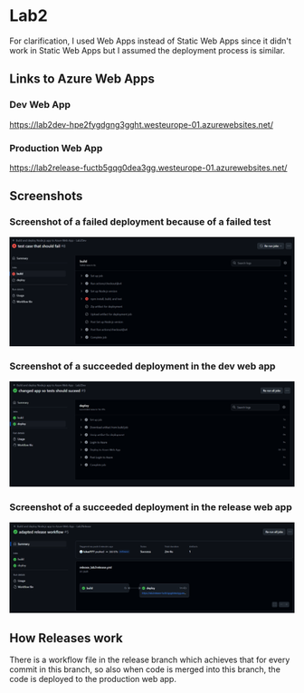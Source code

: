# Lab2

For clarification, I used Web Apps instead of Static Web Apps since it didn't work in Static Web Apps but I assumed the deployment process is similar.

## Links to Azure Web Apps

### Dev Web App
https://lab2dev-hpe2fygdgng3gght.westeurope-01.azurewebsites.net/

### Production Web App
https://lab2release-fuctb5gqg0dea3gg.westeurope-01.azurewebsites.net/

## Screenshots

### Screenshot of a failed deployment because of a failed test
![Screenshot](../images/lab2/failedTest.png)

### Screenshot of a succeeded deployment in the dev web app
![Screenshot](../images/lab2/succeededDeployment.png)

### Screenshot of a succeeded deployment in the release web app
![Screenshot](../images/lab2/succeededRelease.png)

## How Releases work
There is a workflow file in the release branch which achieves that for every commit in this branch, so also when code is merged into this branch, the code is deployed to the production web app.